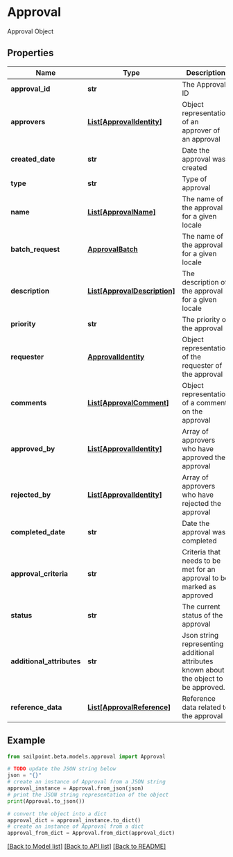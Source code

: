 # Approval

Approval Object

## Properties

Name | Type | Description | Notes
------------ | ------------- | ------------- | -------------
**approval_id** | **str** | The Approval ID | [optional] 
**approvers** | [**List[ApprovalIdentity]**](ApprovalIdentity.md) | Object representation of an approver of an approval | [optional] 
**created_date** | **str** | Date the approval was created | [optional] 
**type** | **str** | Type of approval | [optional] 
**name** | [**List[ApprovalName]**](ApprovalName.md) | The name of the approval for a given locale | [optional] 
**batch_request** | [**ApprovalBatch**](.md) | The name of the approval for a given locale | [optional] 
**description** | [**List[ApprovalDescription]**](ApprovalDescription.md) | The description of the approval for a given locale | [optional] 
**priority** | **str** | The priority of the approval | [optional] 
**requester** | [**ApprovalIdentity**](.md) | Object representation of the requester of the approval | [optional] 
**comments** | [**List[ApprovalComment]**](ApprovalComment.md) | Object representation of a comment on the approval | [optional] 
**approved_by** | [**List[ApprovalIdentity]**](ApprovalIdentity.md) | Array of approvers who have approved the approval | [optional] 
**rejected_by** | [**List[ApprovalIdentity]**](ApprovalIdentity.md) | Array of approvers who have rejected the approval | [optional] 
**completed_date** | **str** | Date the approval was completed | [optional] 
**approval_criteria** | **str** | Criteria that needs to be met for an approval to be marked as approved | [optional] 
**status** | **str** | The current status of the approval | [optional] 
**additional_attributes** | **str** | Json string representing additional attributes known about the object to be approved. | [optional] 
**reference_data** | [**List[ApprovalReference]**](ApprovalReference.md) | Reference data related to the approval | [optional] 

## Example

```python
from sailpoint.beta.models.approval import Approval

# TODO update the JSON string below
json = "{}"
# create an instance of Approval from a JSON string
approval_instance = Approval.from_json(json)
# print the JSON string representation of the object
print(Approval.to_json())

# convert the object into a dict
approval_dict = approval_instance.to_dict()
# create an instance of Approval from a dict
approval_from_dict = Approval.from_dict(approval_dict)
```
[[Back to Model list]](../README.md#documentation-for-models) [[Back to API list]](../README.md#documentation-for-api-endpoints) [[Back to README]](../README.md)


